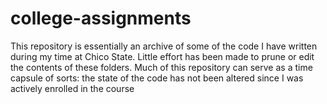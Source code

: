 # college-assignments

This repository is essentially an archive of some of the code I have written during my time at Chico State. Little effort has been made to prune or edit the contents of these folders. Much of this repository can serve as a time capsule of sorts: the state of the code has not been altered since I was actively enrolled in the course
